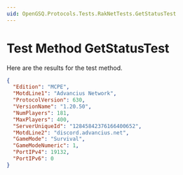 ```yaml
---
uid: OpenGSQ.Protocols.Tests.RakNetTests.GetStatusTest
---
```


# Test Method GetStatusTest

Here are the results for the test method.

```json
{
  "Edition": "MCPE",
  "MotdLine1": "Advancius Network",
  "ProtocolVersion": 630,
  "VersionName": "1.20.50",
  "NumPlayers": 181,
  "MaxPlayers": 400,
  "ServerUniqueId": "12845842376166400652",
  "MotdLine2": "discord.advancius.net",
  "GameMode": "Survival",
  "GameModeNumeric": 1,
  "PortIPv4": 19132,
  "PortIPv6": 0
}
```

